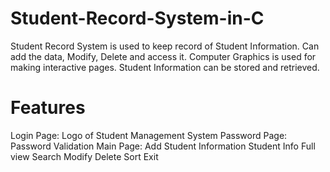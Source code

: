 # Student-Record-System-in-C
Student Record System is used to keep record of Student Information. Can add the data, Modify, Delete and access it. Computer Graphics is used for making interactive pages. Student Information can be stored and retrieved.

# Features 
Login Page: Logo of Student Management System
Password Page: Password Validation
Main Page:
Add Student Information
Student Info Full view
Search
Modify
Delete
Sort
Exit
